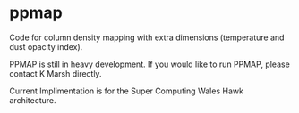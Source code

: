 # ppmap
Code for column density mapping with extra dimensions (temperature and dust opacity index).


PPMAP is still in heavy development. If you would like to run PPMAP, please contact K Marsh directly. 

Current Implimentation is for the Super Computing Wales Hawk architecture. 
